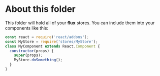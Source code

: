 # About this folder
This folder will hold all of your **flux** stores.
You can include them into your components like this:

```javascript
const react = require('react/addons');
const MyStore = require('stores/MyStore');
class MyComponent extends React.Component {
  constructor(props) {
    super(props);
    MyStore.doSomething();
  }
}
```
